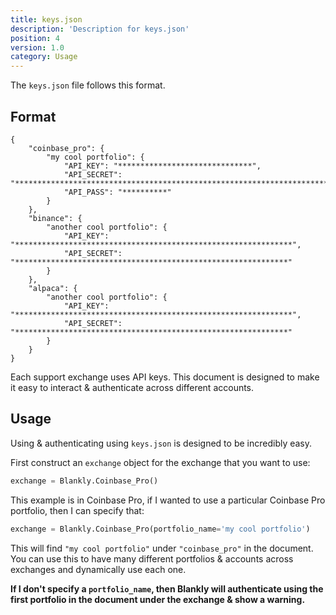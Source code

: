 ```yaml
---
title: keys.json
description: 'Description for keys.json'
position: 4
version: 1.0
category: Usage
---
```


The `keys.json` file follows this format.

## Format

```json[keys.json]
{
    "coinbase_pro": {
        "my cool portfolio": {
            "API_KEY": "******************************",
            "API_SECRET": "**************************************************************************************",
            "API_PASS": "**********"
        }
    },
    "binance": {
        "another cool portfolio": {
            "API_KEY": "**************************************************************",
            "API_SECRET": "*************************************************************"
        }
    },
    "alpaca": {
        "another cool portfolio": {
            "API_KEY": "**************************************************************",
            "API_SECRET": "*************************************************************"
        }
    }
}
```

Each support exchange uses API keys. This document is designed to make it easy to interact & authenticate across different accounts.

## Usage

Using & authenticating using `keys.json` is designed to be incredibly easy.

First construct an `exchange` object for the exchange that you want to use:

```python
exchange = Blankly.Coinbase_Pro()
```

This example is in Coinbase Pro, if I wanted to use a particular Coinbase Pro portfolio, then I can specify that: 

```python
exchange = Blankly.Coinbase_Pro(portfolio_name='my cool portfolio')	
```

This will find `"my cool portfolio"` under `"coinbase_pro"` in the document. You can use this to have many different portfolios & accounts across exchanges and dynamically use each one.

**If I don't specify a `portfolio_name`, then Blankly will authenticate using the first portfolio in the document under the exchange & show a warning.**

